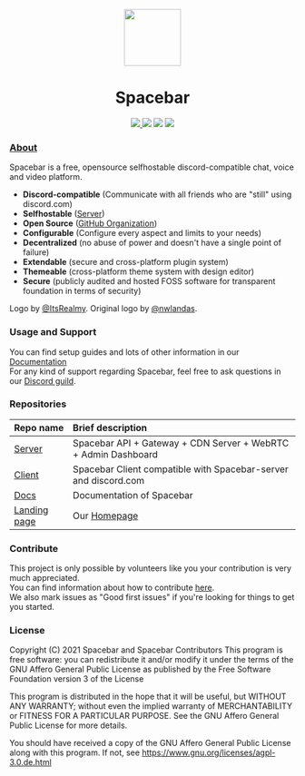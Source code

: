 <p align="center">

  <img width="100" src="https://avatars.githubusercontent.com/u/75180178?s=200&v=4" />

</p>
<h1 align="center">Spacebar</h1>

<p align="center">
   <a href="https://discord.gg/ZrnGQP6p3d">
    <img src="https://img.shields.io/discord/806142446094385153?color=7489d5&logo=discord&logoColor=ffffff" />
  </a>
  <img src="https://img.shields.io/static/v1?label=Status&message=Development&color=blue">
  <a title="Crowdin" target="_blank" href="https://translate.spacebar.chat/"><img src="https://badges.crowdin.net/fosscord/localized.svg"></a>
  <a href="https://opencollective.com/spacebar">
    <img src="https://opencollective.com/spacebar/tiers/badge.svg">
  </a>
</p>

### [About](https://spacebar.chat/)

Spacebar is a free, opensource selfhostable discord-compatible chat, voice and video platform.

* **Discord-compatible** (Communicate with all friends who are "still" using discord.com)
* **Selfhostable** ([Server](https://github.com/spacebarchat/server))
* **Open Source** ([GitHub Organization]())
* **Configurable** (Configure every aspect and limits to your needs)
* **Decentralized** (no abuse of power and doesn't have a single point of failure)
* **Extendable** (secure and cross-platform plugin system)
* **Themeable** (cross-platform theme system with design editor)
* **Secure** (publicly audited and hosted FOSS software for transparent foundation in terms of security)

Logo by [@ItsRealmy](https://github.com/ItsRealmy).
Original logo by [@nwlandas](https://twitter.com/nwlandas).

### Usage and Support

You can find setup guides and lots of other information in our [Documentation](https://docs.spacebar.chat)  
For any kind of support regarding Spacebar, feel free to ask questions in our [Discord guild](https://discord.gg/ZrnGQP6p3d).

### Repositories

| Repo name | Brief description |
| :--- | :--- |
| [Server](https://github.com/spacebarchat/server) | Spacebar API + Gateway + CDN Server + WebRTC + Admin Dashboard |
| [Client](https://github.com/spacebarchat/client) | Spacebar Client compatible with Spacebar-server and discord.com |
| [Docs](https://github.com/spacebarchat/docs) | Documentation of Spacebar |
| [Landing page](https://github.com/spacebarchat/landingpage) | Our [Homepage](https://spacebar.chat) |

### Contribute

This project is only possible by volunteers like you your contribution is very much appreciated.  
You can find information about how to contribute [here](https://docs.spacebar.chat/contributing/).  
We also mark issues as "Good first issues" if you're looking for things to get you started.

### License

Copyright (C) 2021 Spacebar and Spacebar Contributors
This program is free software: you can redistribute it and/or modify
it under the terms of the GNU Affero General Public License as
published by the Free Software Foundation version 3 of the
License

This program is distributed in the hope that it will be useful,
but WITHOUT ANY WARRANTY; without even the implied warranty of
MERCHANTABILITY or FITNESS FOR A PARTICULAR PURPOSE. See the
GNU Affero General Public License for more details.

You should have received a copy of the GNU Affero General Public License
along with this program. If not, see https://www.gnu.org/licenses/agpl-3.0.de.html
